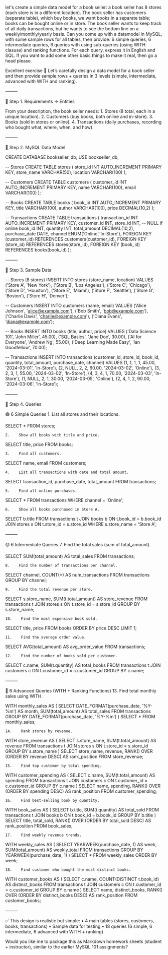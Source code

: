 let's create a simple data model for a book seller: a book seller has 8 stores (each store is in a different location). The book seller has customers (separate table), which buy books, we want books in a separate table; books can be bought online or in store. The book seller wants to keep track of all daily transactions, but he wants to see the bottom line on a weekly/monthly/yearly basis. Can you come up with a datamodel in MySQL, with some sample rows for all tables, then provide: 6 simple queries, 6 intermediate queries, 6 queries with using sub-queries (using WITH clasuse) and ranking functions. For each query, express it in English and SQL. If you want to add some other basic things to make it real, then go a head please.

Excellent exercise 🙌 Let’s carefully design a data model for a book seller and then provide sample rows + queries in 3 levels (simple, intermediate, advanced with WITH and ranking).

⸻

📘 Step 1. Requirements → Entities

From your description, the book seller needs:
    1.    Stores (8 total, each in a unique location).
    2.    Customers (buy books, both online and in-store).
    3.    Books (sold in stores or online).
    4.    Transactions (daily purchases, recording who bought what, where, when, and how).

⸻

📘 Step 2. MySQL Data Model

CREATE DATABASE bookseller_db;
USE bookseller_db;

-- Stores
CREATE TABLE stores (
    store_id INT AUTO_INCREMENT PRIMARY KEY,
    store_name VARCHAR(50),
    location VARCHAR(100)
);

-- Customers
CREATE TABLE customers (
    customer_id INT AUTO_INCREMENT PRIMARY KEY,
    name VARCHAR(100),
    email VARCHAR(100)
);

-- Books
CREATE TABLE books (
    book_id INT AUTO_INCREMENT PRIMARY KEY,
    title VARCHAR(100),
    author VARCHAR(100),
    price DECIMAL(10,2)
);

-- Transactions
CREATE TABLE transactions (
    transaction_id INT AUTO_INCREMENT PRIMARY KEY,
    customer_id INT,
    store_id INT,             -- NULL if online
    book_id INT,
    quantity INT,
    total_amount DECIMAL(10,2),
    purchase_date DATE,
    channel ENUM('Online','In-Store'),
    FOREIGN KEY (customer_id) REFERENCES customers(customer_id),
    FOREIGN KEY (store_id) REFERENCES stores(store_id),
    FOREIGN KEY (book_id) REFERENCES books(book_id)
);


⸻

📘 Step 3. Sample Data

-- Stores (8 stores)
INSERT INTO stores (store_name, location) VALUES
('Store A', 'New York'),
('Store B', 'Los Angeles'),
('Store C', 'Chicago'),
('Store D', 'Houston'),
('Store E', 'Miami'),
('Store F', 'Seattle'),
('Store G', 'Boston'),
('Store H', 'Denver');

-- Customers
INSERT INTO customers (name, email) VALUES
('Alice Johnson', 'alice@example.com'),
('Bob Smith', 'bob@example.com'),
('Charlie Davis', 'charlie@example.com'),
('Diana Evans', 'diana@example.com');

-- Books
INSERT INTO books (title, author, price) VALUES
('Data Science 101', 'John Miller', 45.00),
('SQL Basics', 'Jane Doe', 30.00),
('AI for Everyone', 'Andrew Ng', 55.00),
('Deep Learning Made Easy', 'Ian Goodfellow', 70.00);

-- Transactions
INSERT INTO transactions (customer_id, store_id, book_id, quantity, total_amount, purchase_date, channel) VALUES
(1, 1, 1, 1, 45.00, '2024-03-01', 'In-Store'),
(2, NULL, 2, 2, 60.00, '2024-03-02', 'Online'),
(3, 2, 3, 1, 55.00, '2024-03-02', 'In-Store'),
(4, 3, 4, 1, 70.00, '2024-03-03', 'In-Store'),
(1, NULL, 2, 1, 30.00, '2024-03-05', 'Online'),
(2, 4, 1, 2, 90.00, '2024-03-06', 'In-Store');


⸻

📘 Step 4. Queries

🟢 6 Simple Queries
    1.    List all stores and their locations.

SELECT * FROM stores;

    2.    Show all books with title and price.

SELECT title, price FROM books;

    3.    Find all customers.

SELECT name, email FROM customers;

    4.    List all transactions with date and total amount.

SELECT transaction_id, purchase_date, total_amount FROM transactions;

    5.    Find all online purchases.

SELECT * FROM transactions WHERE channel = 'Online';

    6.    Show all books purchased in Store A.

SELECT b.title
FROM transactions t
JOIN books b ON t.book_id = b.book_id
JOIN stores s ON t.store_id = s.store_id
WHERE s.store_name = 'Store A';


⸻

🟡 6 Intermediate Queries
    7.    Find the total sales (sum of total_amount).

SELECT SUM(total_amount) AS total_sales FROM transactions;

    8.    Find the number of transactions per channel.

SELECT channel, COUNT(*) AS num_transactions
FROM transactions
GROUP BY channel;

    9.    Find the total revenue per store.

SELECT s.store_name, SUM(t.total_amount) AS store_revenue
FROM transactions t
JOIN stores s ON t.store_id = s.store_id
GROUP BY s.store_name;

    10.    Find the most expensive book sold.

SELECT title, price
FROM books
ORDER BY price DESC
LIMIT 1;

    11.    Find the average order value.

SELECT AVG(total_amount) AS avg_order_value
FROM transactions;

    12.    Find the number of books sold per customer.

SELECT c.name, SUM(t.quantity) AS total_books
FROM transactions t
JOIN customers c ON t.customer_id = c.customer_id
GROUP BY c.name;


⸻

🔵 6 Advanced Queries (WITH + Ranking Functions)
    13.    Find total monthly sales using WITH.

WITH monthly_sales AS (
    SELECT DATE_FORMAT(purchase_date, '%Y-%m') AS month,
           SUM(total_amount) AS total_sales
    FROM transactions
    GROUP BY DATE_FORMAT(purchase_date, '%Y-%m')
)
SELECT * FROM monthly_sales;

    14.    Rank stores by revenue.

WITH store_revenue AS (
    SELECT s.store_name, SUM(t.total_amount) AS revenue
    FROM transactions t
    JOIN stores s ON t.store_id = s.store_id
    GROUP BY s.store_name
)
SELECT store_name, revenue,
       RANK() OVER (ORDER BY revenue DESC) AS rank_position
FROM store_revenue;

    15.    Find top customer by total spending.

WITH customer_spending AS (
    SELECT c.name, SUM(t.total_amount) AS spending
    FROM transactions t
    JOIN customers c ON t.customer_id = c.customer_id
    GROUP BY c.name
)
SELECT name, spending,
       RANK() OVER (ORDER BY spending DESC) AS rank_position
FROM customer_spending;

    16.    Find best-selling book by quantity.

WITH book_sales AS (
    SELECT b.title, SUM(t.quantity) AS total_sold
    FROM transactions t
    JOIN books b ON t.book_id = b.book_id
    GROUP BY b.title
)
SELECT title, total_sold,
       RANK() OVER (ORDER BY total_sold DESC) AS rank_position
FROM book_sales;

    17.    Find weekly revenue trends.

WITH weekly_sales AS (
    SELECT YEARWEEK(purchase_date, 1) AS week,
           SUM(total_amount) AS weekly_total
    FROM transactions
    GROUP BY YEARWEEK(purchase_date, 1)
)
SELECT * FROM weekly_sales ORDER BY week;

    18.    Find customer who bought the most distinct books.

WITH customer_books AS (
    SELECT c.name, COUNT(DISTINCT t.book_id) AS distinct_books
    FROM transactions t
    JOIN customers c ON t.customer_id = c.customer_id
    GROUP BY c.name
)
SELECT name, distinct_books,
       RANK() OVER (ORDER BY distinct_books DESC) AS rank_position
FROM customer_books;


⸻

✅ This design is realistic but simple:
    •    4 main tables (stores, customers, books, transactions)
    •    Sample data for testing
    •    18 queries (6 simple, 6 intermediate, 6 advanced with WITH + ranking)

Would you like me to package this as Markdown homework sheets (student + instructor), similar to the earlier MySQL 101 assignments?

